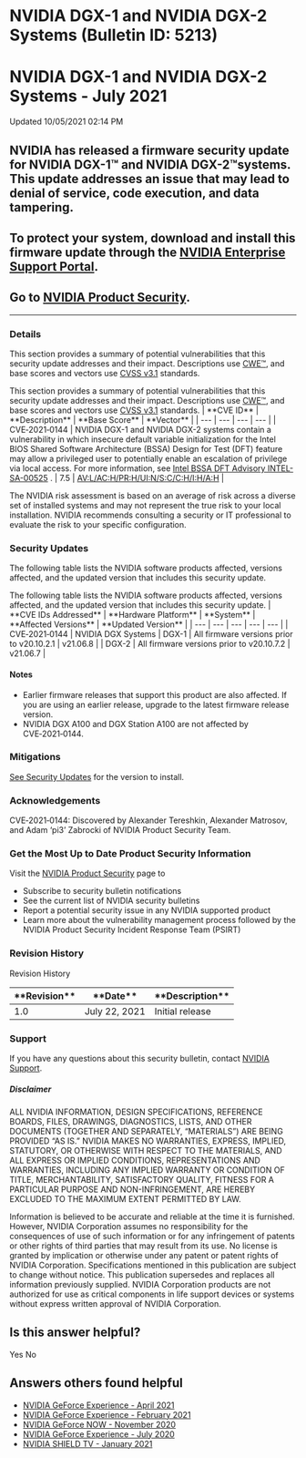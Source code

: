 # NVIDIA DGX-1 and NVIDIA DGX-2 Systems (Bulletin ID: 5213)



 NVIDIA DGX-1 and NVIDIA DGX-2 Systems - July 2021
====================================================================




 Updated 10/05/2021 02:14 PM



NVIDIA has released a firmware security update for NVIDIA DGX-1™ and NVIDIA DGX-2™systems. This update addresses an issue that may lead to denial of service, code execution, and data tampering.
-------------------------------------------------------------------------------------------------------------------------------------------------------------------------------------------------


To protect your system, download and install this firmware update through the [NVIDIA Enterprise Support Portal](https://nvid.nvidia.com/dashboard/).
-----------------------------------------------------------------------------------------------------------------------------------------------------


Go to [NVIDIA Product Security](https://www.nvidia.com/security/).
------------------------------------------------------------------






---




### Details


This section provides a summary of potential vulnerabilities that this security update addresses and their impact. Descriptions use [CWE™](https://cwe.mitre.org/), and base scores and vectors use [CVSS v3.1](https://www.first.org/cvss/specification-document) standards.




This section provides a summary of potential vulnerabilities that this security update addresses and their impact. Descriptions use [CWE™](https://cwe.mitre.org/), and base scores and vectors use [CVSS v3.1](https://www.first.org/cvss/specification-document) standards.
| \*\*CVE ID\*\* | \*\*Description\*\* | \*\*Base Score\*\* | \*\*Vector\*\* |
| --- | --- | --- | --- |
| CVE‑2021‑0144 | NVIDIA DGX-1 and NVIDIA DGX-2 systems contain a vulnerability in which insecure default variable initialization for the Intel BIOS Shared Software Architecture (BSSA) Design for Test (DFT) feature may allow a privileged user to potentially enable an escalation of privilege via local access. For more information, see [Intel BSSA DFT Advisory INTEL-SA-00525](https://www.intel.com/content/www/us/en/security-center/advisory/intel-sa-00525.html) . | 7.5 | [AV:L/AC:H/PR:H/UI:N/S:C/C:H/I:H/A:H](https://nvd.nist.gov/vuln-metrics/cvss/v3-calculator?vector=(AV:L/AC:H/PR:H/UI:N/S:C/C:H/I:H/A:H)) |


The NVIDIA risk assessment is based on an average of risk across a diverse set of installed systems and may not represent the true risk to your local installation. NVIDIA recommends consulting a security or IT professional to evaluate the risk to your specific configuration.


### Security Updates


The following table lists the NVIDIA software products affected, versions affected, and the updated version that includes this security update.




The following table lists the NVIDIA software products affected, versions affected, and the updated version that includes this security update.
| \*\*CVE IDs Addressed\*\* | \*\*Hardware Platform\*\* | \*\*System\*\* | \*\*Affected Versions\*\* | \*\*Updated Version\*\* |
| --- | --- | --- | --- | --- |
| CVE‑2021‑0144 | NVIDIA DGX Systems | DGX-1 | All firmware versions prior to v20.10.2.1 | v21.06.8 |
| DGX-2 | All firmware versions prior to v20.10.7.2 | v21.06.7 |


#### Notes


* Earlier firmware releases that support this product are also affected. If you are using an earlier release, upgrade to the latest firmware release version.
* NVIDIA DGX A100 and DGX Station A100 are not affected by CVE‑2021‑0144.


### Mitigations


[See Security Updates](#security-updates) for the version to install.


### Acknowledgements


CVE‑2021‑0144: Discovered by Alexander Tereshkin, Alexander Matrosov, and Adam ‘pi3’ Zabrocki of NVIDIA Product Security Team.


### Get the Most Up to Date Product Security Information


Visit the [NVIDIA Product Security](https://www.nvidia.com/security/) page to


* Subscribe to security bulletin notifications
* See the current list of NVIDIA security bulletins
* Report a potential security issue in any NVIDIA supported product
* Learn more about the vulnerability management process followed by the NVIDIA Product Security Incident Response Team (PSIRT)


### Revision History




Revision History





| \*\*Revision\*\* | \*\*Date\*\* | \*\*Description\*\* |
| --- | --- | --- |
| 1.0 | July 22, 2021 | Initial release |


### Support


If you have any questions about this security bulletin, contact [NVIDIA Support](https://www.nvidia.com/object/support.html).


##### Disclaimer


ALL NVIDIA INFORMATION, DESIGN SPECIFICATIONS, REFERENCE BOARDS, FILES, DRAWINGS, DIAGNOSTICS, LISTS, AND OTHER DOCUMENTS (TOGETHER AND SEPARATELY, “MATERIALS”) ARE BEING PROVIDED “AS IS.” NVIDIA MAKES NO WARRANTIES, EXPRESS, IMPLIED, STATUTORY, OR OTHERWISE WITH RESPECT TO THE MATERIALS, AND ALL EXPRESS OR IMPLIED CONDITIONS, REPRESENTATIONS AND WARRANTIES, INCLUDING ANY IMPLIED WARRANTY OR CONDITION OF TITLE, MERCHANTABILITY, SATISFACTORY QUALITY, FITNESS FOR A PARTICULAR PURPOSE AND NON-INFRINGEMENT, ARE HEREBY EXCLUDED TO THE MAXIMUM EXTENT PERMITTED BY LAW.


Information is believed to be accurate and reliable at the time it is furnished. However, NVIDIA Corporation assumes no responsibility for the consequences of use of such information or for any infringement of patents or other rights of third parties that may result from its use. No license is granted by implication or otherwise under any patent or patent rights of NVIDIA Corporation. Specifications mentioned in this publication are subject to change without notice. This publication supersedes and replaces all information previously supplied. NVIDIA Corporation products are not authorized for use as critical components in life support devices or systems without express written approval of NVIDIA Corporation.










Is this answer helpful?
-----------------------



Yes
No







Answers others found helpful
----------------------------


* [ NVIDIA GeForce Experience - April 2021](/app/answers/detail/a_id/5184/related/1)
* [ NVIDIA GeForce Experience - February 2021](/app/answers/detail/a_id/5155/related/1)
* [ NVIDIA GeForce NOW - November 2020](/app/answers/detail/a_id/5096/related/1)
* [ NVIDIA GeForce Experience - July 2020](/app/answers/detail/a_id/5038/related/1)
* [ NVIDIA SHIELD TV - January 2021](/app/answers/detail/a_id/5148/related/1)









